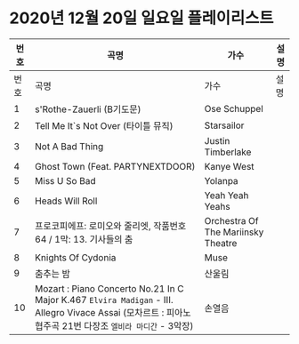# 2020년 12월 20일 일요일 플레이리스트

| 번호 | 곡명 | 가수 | 설명 |
|------|------|------|------|
| 번호 | 곡명 | 가수 | 설명 |
| 1 | s'Rothe-Zauerli (B기도문) | Ose Schuppel |  |
| 2 | Tell Me It`s Not Over (타이틀 뮤직) | Starsailor |  |
| 3 | Not A Bad Thing | Justin Timberlake |  |
| 4 | Ghost Town (Feat. PARTYNEXTDOOR) | Kanye West |  |
| 5 | Miss U So Bad | Yolanpa |  |
| 6 | Heads Will Roll | Yeah Yeah Yeahs |  |
| 7 | 프로코피에프: 로미오와 줄리엣, 작품번호 64 / 1막: 13. 기사들의 춤 | Orchestra Of The Mariinsky Theatre |  |
| 8 | Knights Of Cydonia | Muse |  |
| 9 | 춤추는 밤 | 산울림 |  |
| 10 | Mozart : Piano Concerto No.21 In C Major K.467 `Elvira Madigan` - III. Allegro Vivace Assai (모차르트 : 피아노 협주곡 21번 다장조 `엘비라 마디간` - 3악장) | 손열음 |  |

